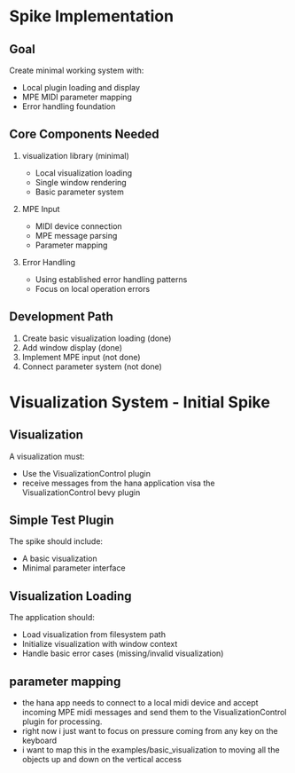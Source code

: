# Spike Implementation

## Goal
Create minimal working system with:
- Local plugin loading and display
- MPE MIDI parameter mapping
- Error handling foundation
## Core Components Needed
1. visualization library (minimal)
    - Local visualization loading
    - Single window rendering
    - Basic parameter system

2. MPE Input
    - MIDI device connection
    - MPE message parsing
    - Parameter mapping

3. Error Handling
    - Using established error handling patterns
    - Focus on local operation errors

## Development Path
1. Create basic visualization loading (done)
2. Add window display (done)
3. Implement MPE input (not done)
4. Connect parameter system (not done)

# Visualization System - Initial Spike

## Visualization
A visualization must:
- Use the VisualizationControl plugin
- receive messages from the hana application visa the VisualizationControl bevy plugin
## Simple Test Plugin
The spike should include:
- A basic visualization
- Minimal parameter interface

## Visualization Loading
The application should:
- Load visualization from filesystem path
- Initialize visualization with window context
- Handle basic error cases (missing/invalid visualization)

## parameter mapping
- the hana app needs to connect to a local midi device and accept incoming MPE midi messages and send them to the VisualizationControl plugin for processing.
- right now i just want to focus on pressure coming from any key on the keyboard
- i want to map this in the examples/basic_visualization to moving all the objects up and down on the vertical access
